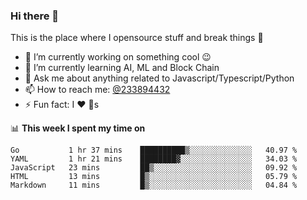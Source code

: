### Hi there 👋

<!--
**a233894432/a233894432** is a ✨ _special_ ✨ repository because its `README.md` (this file) appears on your GitHub profile.

Here are some ideas to get you started:

- 🔭 I’m currently working on ...
- 🌱 I’m currently learning ...
- 👯 I’m looking to collaborate on ...
- 🤔 I’m looking for help with ...
- 💬 Ask me about ...
- 📫 How to reach me: ...
- 😄 Pronouns: ...
- ⚡ Fun fact: ...
-->
 
 
This is the place where I opensource stuff and break things :rofl:

- 🔭 I’m currently working on something cool :wink:
- 🌱 I’m currently learning AI, ML and Block Chain
- 💬 Ask me about anything related to Javascript/Typescript/Python
- 📫 How to reach me: [@233894432](https://twitter.com/233894432)
- ⚡ Fun fact: I :heart: :dog:s

📊 **This week I spent my time on**
<!--START_SECTION:waka-->
```text
Go           1 hr 37 mins    ██████████▒░░░░░░░░░░░░░░   40.97 % 
YAML         1 hr 21 mins    ████████▓░░░░░░░░░░░░░░░░   34.03 % 
JavaScript   23 mins         ██▒░░░░░░░░░░░░░░░░░░░░░░   09.92 % 
HTML         13 mins         █▒░░░░░░░░░░░░░░░░░░░░░░░   05.79 % 
Markdown     11 mins         █▒░░░░░░░░░░░░░░░░░░░░░░░   04.84 % 
```
<!--END_SECTION:waka-->
